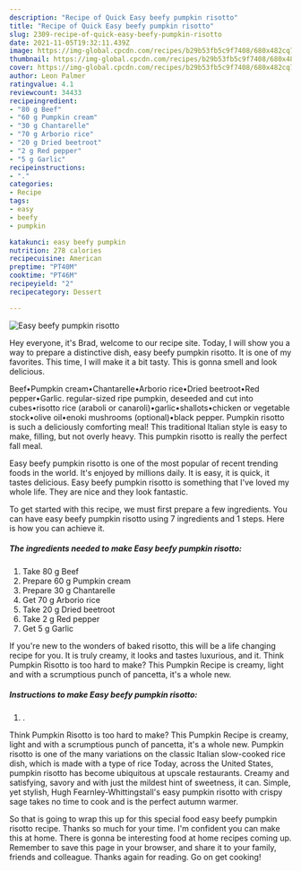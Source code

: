 ```yaml
---
description: "Recipe of Quick Easy beefy pumpkin risotto"
title: "Recipe of Quick Easy beefy pumpkin risotto"
slug: 2309-recipe-of-quick-easy-beefy-pumpkin-risotto
date: 2021-11-05T19:32:11.439Z
image: https://img-global.cpcdn.com/recipes/b29b53fb5c9f7408/680x482cq70/easy-beefy-pumpkin-risotto-recipe-main-photo.jpg
thumbnail: https://img-global.cpcdn.com/recipes/b29b53fb5c9f7408/680x482cq70/easy-beefy-pumpkin-risotto-recipe-main-photo.jpg
cover: https://img-global.cpcdn.com/recipes/b29b53fb5c9f7408/680x482cq70/easy-beefy-pumpkin-risotto-recipe-main-photo.jpg
author: Leon Palmer
ratingvalue: 4.1
reviewcount: 34433
recipeingredient:
- "80 g Beef"
- "60 g Pumpkin cream"
- "30 g Chantarelle"
- "70 g Arborio rice"
- "20 g Dried beetroot"
- "2 g Red pepper"
- "5 g Garlic"
recipeinstructions:
- "."
categories:
- Recipe
tags:
- easy
- beefy
- pumpkin

katakunci: easy beefy pumpkin 
nutrition: 278 calories
recipecuisine: American
preptime: "PT40M"
cooktime: "PT46M"
recipeyield: "2"
recipecategory: Dessert

---
```



![Easy beefy pumpkin risotto](https://img-global.cpcdn.com/recipes/b29b53fb5c9f7408/680x482cq70/easy-beefy-pumpkin-risotto-recipe-main-photo.jpg)

Hey everyone, it's Brad, welcome to our recipe site. Today, I will show you a way to prepare a distinctive dish, easy beefy pumpkin risotto. It is one of my favorites. This time, I will make it a bit tasty. This is gonna smell and look delicious.

Beef•Pumpkin cream•Chantarelle•Arborio rice•Dried beetroot•Red pepper•Garlic. regular-sized ripe pumpkin, deseeded and cut into cubes•risotto rice (araboli or canaroli)•garlic•shallots•chicken or vegetable stock•olive oil•enoki mushrooms (optional)•black pepper. Pumpkin risotto is such a deliciously comforting meal! This traditional Italian style is easy to make, filling, but not overly heavy. This pumpkin risotto is really the perfect fall meal.

Easy beefy pumpkin risotto is one of the most popular of recent trending foods in the world. It's enjoyed by millions daily. It is easy, it is quick, it tastes delicious. Easy beefy pumpkin risotto is something that I've loved my whole life. They are nice and they look fantastic.


To get started with this recipe, we must first prepare a few ingredients. You can have easy beefy pumpkin risotto using 7 ingredients and 1 steps. Here is how you can achieve it.

<!--inarticleads1-->

##### The ingredients needed to make Easy beefy pumpkin risotto:

1. Take 80 g Beef
1. Prepare 60 g Pumpkin cream
1. Prepare 30 g Chantarelle
1. Get 70 g Arborio rice
1. Take 20 g Dried beetroot
1. Take 2 g Red pepper
1. Get 5 g Garlic


If you're new to the wonders of baked risotto, this will be a life changing recipe for you. It is truly creamy, it looks and tastes luxurious, and it. Think Pumpkin Risotto is too hard to make? This Pumpkin Recipe is creamy, light and with a scrumptious punch of pancetta, it's a whole new. 

<!--inarticleads2-->

##### Instructions to make Easy beefy pumpkin risotto:

1. .


Think Pumpkin Risotto is too hard to make? This Pumpkin Recipe is creamy, light and with a scrumptious punch of pancetta, it's a whole new. Pumpkin risotto is one of the many variations on the classic Italian slow-cooked rice dish, which is made with a type of rice Today, across the United States, pumpkin risotto has become ubiquitous at upscale restaurants. Creamy and satisfying, savory and with just the mildest hint of sweetness, it can. Simple, yet stylish, Hugh Fearnley-Whittingstall's easy pumpkin risotto with crispy sage takes no time to cook and is the perfect autumn warmer. 

So that is going to wrap this up for this special food easy beefy pumpkin risotto recipe. Thanks so much for your time. I'm confident you can make this at home. There is gonna be interesting food at home recipes coming up. Remember to save this page in your browser, and share it to your family, friends and colleague. Thanks again for reading. Go on get cooking!
